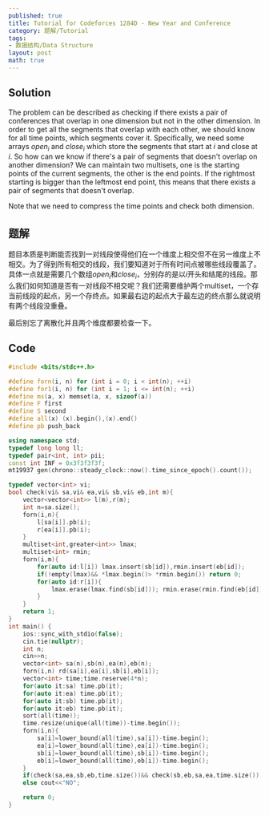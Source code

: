 ```yaml
---
published: true
title: Tutorial for Codeforces 1284D - New Year and Conference
category: 题解/Tutorial
tags:
- 数据结构/Data Structure
layout: post
math: true
---
```


<!-- more -->

## Solution

The problem can be described as checking if there exists a pair of conferences that overlap in one dimension but not in the other dimension. In order to get all the segments that overlap with each other, we should know for all time points, which segments cover it. Specifically, we need some arrays $open_i$ and $close_i$ which store the segments that start at $i$ and close at $i$. So how can we know if there's a pair of segments that doesn't overlap on another dimension? We can maintain two multisets, one is the starting points of the current segments, the other is the end points. If the rightmost starting is bigger than the leftmost end point, this means that there exists a pair of segments that doesn't overlap.

Note that we need to compress the time points and check both dimension.

## 题解

题目本质是判断能否找到一对线段使得他们在一个维度上相交但不在另一维度上不相交。为了得到所有相交的线段，我们要知道对于所有时间点被哪些线段覆盖了。具体一点就是需要几个数组$open_i$和$close_i$，分别存的是以$i$开头和结尾的线段。那么我们如何知道是否有一对线段不相交呢？我们还需要维护两个multiset，一个存当前线段的起点，另一个存终点。如果最右边的起点大于最左边的终点那么就说明有两个线段没重叠。

最后别忘了离散化并且两个维度都要检查一下。

## Code

```cpp
#include <bits/stdc++.h>

#define forn(i, n) for (int i = 0; i < int(n); ++i)
#define for1(i, n) for (int i = 1; i <= int(n); ++i)
#define ms(a, x) memset(a, x, sizeof(a))
#define F first
#define S second
#define all(x) (x).begin(),(x).end()
#define pb push_back

using namespace std;
typedef long long ll;
typedef pair<int, int> pii;
const int INF = 0x3f3f3f3f;
mt19937 gen(chrono::steady_clock::now().time_since_epoch().count());

typedef vector<int> vi;
bool check(vi& sa,vi& ea,vi& sb,vi& eb,int m){
    vector<vector<int>> l(m),r(m);
    int n=sa.size();
    forn(i,n){
        l[sa[i]].pb(i);
        r[ea[i]].pb(i);
    }
    multiset<int,greater<int>> lmax;
    multiset<int> rmin;
    forn(i,m){
        for(auto id:l[i]) lmax.insert(sb[id]),rmin.insert(eb[id]);
        if(!empty(lmax)&& *lmax.begin()> *rmin.begin()) return 0;
        for(auto id:r[i]){
            lmax.erase(lmax.find(sb[id])); rmin.erase(rmin.find(eb[id]));
        }
    }
    return 1;
}
int main() {
    ios::sync_with_stdio(false);
    cin.tie(nullptr);
    int n;
    cin>>n;
    vector<int> sa(n),sb(n),ea(n),eb(n);
    forn(i,n) rd(sa[i],ea[i],sb[i],eb[i]);
    vector<int> time;time.reserve(4*n);
    for(auto it:sa) time.pb(it);
    for(auto it:ea) time.pb(it);
    for(auto it:sb) time.pb(it);
    for(auto it:eb) time.pb(it);
    sort(all(time));
    time.resize(unique(all(time))-time.begin());
    forn(i,n){
        sa[i]=lower_bound(all(time),sa[i])-time.begin();
        ea[i]=lower_bound(all(time),ea[i])-time.begin();
        sb[i]=lower_bound(all(time),sb[i])-time.begin();
        eb[i]=lower_bound(all(time),eb[i])-time.begin();
    }
    if(check(sa,ea,sb,eb,time.size())&& check(sb,eb,sa,ea,time.size())) cout<<"YES";
    else cout<<"NO";

    return 0;
}
```